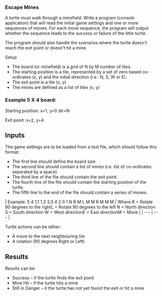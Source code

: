 ### Escape Mines

A turtle must walk through a minefield. Write a program (console application) that will read the initial game settings and one or more sequences of moves. For each move sequence, the program will output whether the sequence leads to the success or failure of the little turtle.

The program should also handle the scenarios where the turtle doesn&#39;t reach the exit point or doesn&#39;t hit a mine.

Setup

- The board (or minefield) is a grid of N by M number of tiles.
- The starting position is a tile, represented by a set of zero based co-ordinates (x, y) and the initial direction (i.e.: N, S, W or E).
- The exit point is a tile (x, y)
- The mines are defined as a list of tiles (x, y)

### Example 5 X 4 board:

Starting position: x=1, y=0 dir=N

Exit point: x=2, y=4

## Inputs

The game settings are to be loaded from a text file, which should follow this format:

- The first line should define the board size
- The second line should contain a list of mines (i.e. list of co-ordinates separated by a space)
- The third line of the file should contain the exit point.
- The fourth line of the file should contain the starting position of the turtle.
- The fifth line to the end of the file should contain a series of moves.

| Example:  5 4
1,1 1,3 3,3
4 2
0 1 N
R M L M M
R M M M | Where R = Rotate 90 degrees to the rightL = Rotate 90 degrees to the left N = North direction S = South direction W = West directionE = East directionM = Move |
| --- | --- |

Turtle actions can be either:

- A move to the next neighbouring tile
- A rotation (90 degrees Right or Left)

## Results

Results can be:

- Success – if the turtle finds the exit point
- Mine Hit – if the turtle hits a mine
- Still in Danger – it the turtle has not yet found the exit or hit a mine
